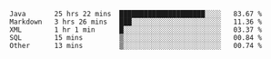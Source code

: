 <!--START_SECTION:waka-->
```text
Java       25 hrs 22 mins  █████████████████████░░░░   83.67 % 
Markdown   3 hrs 26 mins   ███░░░░░░░░░░░░░░░░░░░░░░   11.36 % 
XML        1 hr 1 min      █░░░░░░░░░░░░░░░░░░░░░░░░   03.37 % 
SQL        15 mins         ▒░░░░░░░░░░░░░░░░░░░░░░░░   00.84 % 
Other      13 mins         ▒░░░░░░░░░░░░░░░░░░░░░░░░   00.74 % 
```
<!--END_SECTION:waka-->
